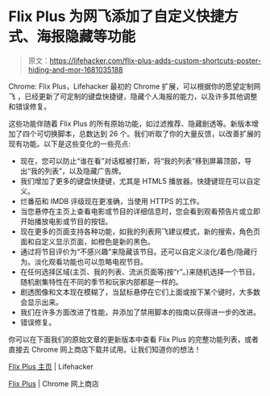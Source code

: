 # Flix Plus 为网飞添加了自定义快捷方式、海报隐藏等功能

> 原文：<https://lifehacker.com/flix-plus-adds-custom-shortcuts-poster-hiding-and-mor-1681035188>

Chrome: Flix Plus，Lifehacker 最初的 Chrome 扩展，可以根据你的愿望定制网飞 ，已经更新了可定制的键盘快捷键，隐藏个人海报的能力，以及许多其他调整和错误修复。



这些功能伴随着 Flix Plus 的所有原始功能，如过滤推荐、隐藏剧透等。新版本增加了四个可切换脚本，总数达到 26 个。我们听取了你的大量反馈，以改善扩展的现有功能。以下是这些变化的一些亮点:

*   现在，您可以防止“谁在看”对话框被打断，将“我的列表”移到屏幕顶部，导出“我的列表”，以及隐藏广告牌。
*   我们增加了更多的键盘快捷键，尤其是 HTML5 播放器。快捷键现在可以自定义。
*   烂番茄和 IMDB 评级现在更准确，当使用 HTTPS 的工作。
*   当您悬停在主页上查看电影或节目的详细信息时，您会看到观看预告片或立即开始播放电影或节目的按钮。
*   现在更多的页面支持各种功能，如我的列表网飞建议模式，新的搜索，角色页面和自定义显示页面，如橙色是新的黑色。
*   通过将节目评价为“不感兴趣”来隐藏该节目。还可以自定义淡化/着色/隐藏行为。淡化观看功能也可以忽略电视节目。
*   在任何选择区域(主页、我的列表、流派页面等)按“r”。)来随机选择一个节目。随机剧集特性在不同的季节和玩家内部都是一样的。
*   剧透图像和文本现在模糊了，当鼠标悬停在它们上面或按下某个键时，大多数会显示出来。
*   我们在许多方面改进了性能，并添加了禁用脚本的指南以获得进一步的改进。
*   错误修复。

你可以在下面我们的原始文章的更新版本中查看 Flix Plus 的完整功能列表，或者直接去 Chrome 网上商店下载并试用。让我们知道你的想法！

[Flix Plus 主页](https://lifehacker.com/flix-plus-customizes-netflix-to-your-hearts-desire-1640968001) | Lifehacker

[Flix Plus](https://chrome.google.com/webstore/detail/better-netflix/fcjjgdnadfneaamhipplgpfkdnbfagla) | Chrome 网上商店